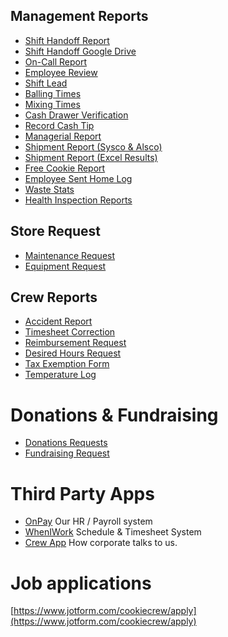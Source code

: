 ## Management Reports
- [Shift Handoff Report](https://form.jotform.com/cookiecrew/shift-handoff)
- [Shift Handoff Google Drive](https://drive.google.com/drive/folders/1VQYaPPy0xNz6uPIvX8l7-sJa_Nr79hrk)
- [On-Call Report](https://www.jotform.com/cookiecrew/on-call)
- [Employee Review](https://form.jotform.com/cookiecrew/employee-review)
- [Shift Lead](https://www.jotform.com/cookiecrew/report-shift-lead)
- [Balling Times](https://form.jotform.com/cookiecrew/report-balling-times)
- [Mixing Times](https://form.jotform.com/cookiecrew/report-mixing-times)
- [Cash Drawer Verification](https://form.jotform.com/cookiecrew/cash-drawer-report)
- [Record Cash Tip](https://form.jotform.com/cookiecrew/cash-tip)
- [Managerial Report](https://www.jotform.com/cookiecrew/report-managerial)
- [Shipment Report (Sysco & Alsco)](https://www.jotform.com/cookiecrew/report-shipment)
- [Shipment Report (Excel Results)](https://docs.google.com/spreadsheets/d/1EsbEp9Rm5jizjCF5DL9g8G4ORrNxG3FDhrnA9MklfnA/)
- [Free Cookie Report](https://www.jotform.com/cookiecrew/report-free)
- [Employee Sent Home Log](https://www.jotform.com/cookiecrew/sent-home)
- [Waste Stats](https://us-central1-crumb-304019.cloudfunctions.net/stats?t=waste)
- [Health Inspection Reports](https://drive.google.com/drive/folders/1Prbq1ETNC6JpjBkvCF8n8vl1TEu0MyXi)

## Store Request
- [Maintenance Request](https://form.jotform.com/cookiecrew/maintenance-request)
- [Equipment Request](https://form.jotform.com/cookiecrew/equipment-request)

## Crew Reports
- [Accident Report](https://www.jotform.com/cookiecrew/accident)
- [Timesheet Correction](https://www.jotform.com/cookiecrew/timesheet-correction)
- [Reimbursement Request](https://www.jotform.com/cookiecrew/reimbursement)
- [Desired Hours Request](https://form.jotform.com/cookiecrew/desired-hours)
- [Tax Exemption Form](https://form.jotform.com/cookiecrew/tax-exemption)
- [Temperature Log](https://form.jotform.com/232627973662163)

# Donations & Fundraising

- [Donations Requests](https://form.jotform.com/cookiecrew/donations)
- [Fundraising Request](https://form.jotform.com/cookiecrew/fundraisers)


# Third Party Apps

- [OnPay](https://onpay.com) Our HR / Payroll system
- [WhenIWork](https://wheniwork.com) Schedule & Timesheet System
- [Crew App](https://crew.crumbl.com) How corporate talks to us.

# Job applications

[https://www.jotform.com/cookiecrew/apply](https://www.jotform.com/cookiecrew/apply)

